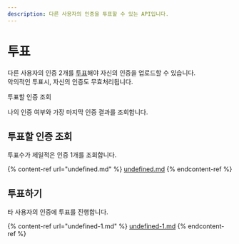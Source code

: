 ```yaml
---
description: 다른 사용자의 인증을 투표할 수 있는 API입니다.
---
```


# 투표

다른 사용자의 인증 2개를 [투표](./)해야 자신의 인증을 업로드할 수 있습니다. \
악의적인 투표시, 자신의 인증도 무효처리됩니다.

투표할 인증 조회

나의 인증 여부와 가장 마지막 인증 결과를 조회합니다.

## 투표할 인증 조회

투표수가 제일적은 인증 1개를 조회합니다.

{% content-ref url="undefined.md" %}
[undefined.md](undefined.md)
{% endcontent-ref %}

## 투표하기

타 사용자의 인증에 투표를 진행합니다.

{% content-ref url="undefined-1.md" %}
[undefined-1.md](undefined-1.md)
{% endcontent-ref %}
